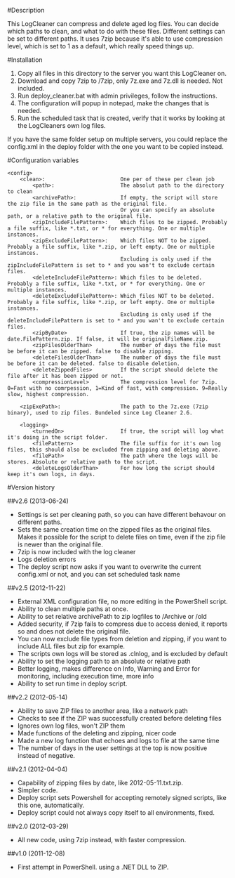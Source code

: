 #Description

This LogCleaner can compress and delete aged log files. You can decide which paths to clean, and what to do
with these files. Different settings can be set to different paths.
It uses 7zip because it's able to use compression level, which is set to 1 as a default, which really speed things up.

#Installation

1. Copy all files in this directory to the server you want this LogCleaner on.
2. Download and copy 7zip to /7zip, only 7z.exe and 7z.dll is needed. Not included.
3. Run deploy_cleaner.bat with admin privileges, follow the instructions.
4. The configuration will popup in notepad, make the changes that is needed.
5. Run the scheduled task that is created, verify that it works by looking at the LogCleaners own log files.

If you have the same folder setup on multiple servers, you could replace the config.xml in the deploy folder with the one you want to be copied instead.

#Configuration variables

```
<config>
	<clean>:						One per of these per clean job
		<path>:						The absolut path to the directory to clean
		<archivePath>:				If empty, the script will store the zip file in the same path as the original file.
									Or you can specify an absolute path, or a relative path to the original file.
		<zipIncludeFilePattern>:	Which files to be zipped. Probably a file suffix, like *.txt, or * for everything. One or multiple instances.
		<zipExcludeFilePattern>:	Which files NOT to be zipped. Probably a file suffix, like *.zip, or left empty. One or multiple instances.
									Excluding is only used if the zipIncludeFilePattern is set to * and you wan't to exclude certain files.
		<deleteIncludeFilePattern>:	Which files to be deleted. Probably a file suffix, like *.txt, or * for everything. One or multiple instances.
		<deleteExcludeFilePattern>:	Which files NOT to be deleted. Probably a file suffix, like *.zip, or left empty. One or multiple instances.
									Excluding is only used if the deleteIncludeFilePattern is set to * and you wan't to exclude certain files.
		<zipByDate>					If true, the zip names will be date.FilePattern.zip. If false, it will be originalFileName.zip.
		<zipFilesOlderThan>			The number of days the file must be before it can be zipped. false to disable zipping.
		<deleteFilesOlderThan>		The number of days the file must be before it can be deleted. false to disable deletion.
		<deleteZippedFiles>			If the script should delete the file after it has been zipped or not.
		<compressionLevel>			The compression level for 7zip. 0=Fast with no comrpession, 1=Kind of fast, with compression. 9=Really slow, highest compression.

	<zipExePath>:					The path to the 7z.exe (7zip binary), used to zip files. Bundeled since Log Cleaner 2.6.

	<logging>
		<turnedOn>					If true, the script will log what it's doing in the script folder.
		<filePattern>				The file suffix for it's own log files, this should also be excluded from zipping and deleting above.
		<filePath>					The path where the logs will be stores. Absolute or relative path to the script.
		<deleteLogsOlderThan>		For how long the script should keep it's own logs, in days.
```	

#Version history

##v2.6 (2013-06-24)
* Settings is set per cleaning path, so you can have different behavour on different paths.
* Sets the same creation time on the zipped files as the original files. Makes it possible for the script to delete files on time, even if the zip file is newer than the original file.
* 7zip is now included with the log cleaner
* Logs deletion errors
* The deploy script now asks if you want to overwrite the current config.xml or not, and you can set scheduled task name

##v2.5 (2012-11-22)
* External XML configuration file, no more editing in the PowerShell script.
* Ability to clean multiple paths at once.
* Ability to set relative archivePath to zip logfiles to /Archive or /old
* Added security, if 7zip fails to compress due to access denied, it reports so and does not delete the original file.
* You can now exclude file types from deletion and zipping, if you want to include ALL files but zip for example.
* The scripts own logs will be stored as .clnlog, and is excluded by default
* Ability to set the logging path to an absolute or relative path
* Better logging, makes difference on Info, Warning and Error for monitoring, including execution time, more info
* Ability to set run time in deploy script.

##v2.2 (2012-05-14)
* Ability to save ZIP files to another area, like a network path
* Checks to see if the ZIP was successfully created before deleting files
* Ignores own log files, won't ZIP them
* Made functions of the deleting and zipping, nicer code
* Made a new log function that echoes and logs to file at the same time
* The number of days in the user settings at the top is now positive instead of negative.

##v2.1 (2012-04-04)
* Capability of zipping files by date, like 2012-05-11.txt.zip.
* Simpler code.
* Deploy script sets Powershell for accepting remotely signed scripts, like this one, automatically.
* Deploy script could not always copy itself to all environments, fixed.

##v2.0 (2012-03-29)
* All new code, using 7zip instead, with faster compression.

##v1.0 (2011-12-08)
* First attempt in PowerShell. using a .NET DLL to ZIP.
